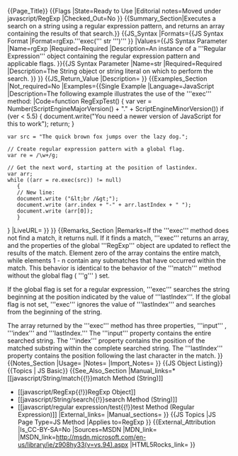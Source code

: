 {{Page_Title}}
{{Flags
|State=Ready to Use
|Editorial notes=Moved under javascript/RegExp
|Checked_Out=No
}}
{{Summary_Section|Executes a search on a string using a regular expression pattern, and returns an array containing the results of that search.}}
{{JS_Syntax
|Formats={{JS Syntax Format
|Format=rgExp.'''exec(''' str ''')'''
}}
|Values={{JS Syntax Parameter
|Name=rgExp
|Required=Required
|Description=An instance of a '''Regular Expression''' object containing the regular expression pattern and applicable flags.
}}{{JS Syntax Parameter
|Name=str
|Required=Required
|Description=The String object or string literal on which to perform the search.
}}
}}
{{JS_Return_Value
|Description=
}}
{{Examples_Section
|Not_required=No
|Examples={{Single Example
|Language=JavaScript
|Description=The following example illustrates the use of the '''exec''' method:
|Code=function RegExpTest()
 {
    var ver = Number(ScriptEngineMajorVersion() + "." + ScriptEngineMinorVersion())
    if (ver &lt; 5.5)
    {
       document.write("You need a newer version of JavaScript for this to work");
       return;
    }
 
    var src = "The quick brown fox jumps over the lazy dog.";
 
    // Create regular expression pattern with a global flag.
    var re = /\w+/g;
 
    // Get the next word, starting at the position of lastindex.
    var arr;
    while ((arr = re.exec(src)) != null)
       {
       // New line:
       document.write ("&lt;br /&gt;");  
       document.write (arr.index + "-" + arr.lastIndex + " ");
       document.write (arr[0]);
       }
 }
|LiveURL=
}}
}}
{{Remarks_Section
|Remarks=If the '''exec''' method does not find a match, it returns null. If it finds a match, '''exec''' returns an array, and the properties of the global '''RegExp''' object are updated to reflect the results of the match. Element zero of the array contains the entire match, while elements 1 - n contain any submatches that have occurred within the match. This behavior is identical to the behavior of the '''match''' method without the global flag ( '''g''' ) set.

If the global flag is set for a regular expression, '''exec''' searches the string beginning at the position indicated by the value of '''lastIndex'''. If the global flag is not set, '''exec''' ignores the value of '''lastIndex''' and searches from the beginning of the string.

The array returned by the '''exec''' method has three properties, '''input''' , '''index''' and '''lastIndex.''' The '''input''' property contains the entire searched string. The '''index''' property contains the position of the matched substring within the complete searched string. The '''lastIndex''' property contains the position following the last character in the match.
}}
{{Notes_Section
|Usage=
|Notes=
|Import_Notes=
}}
{{JS Object Listing}}
{{Topics | JS Basic}}
{{See_Also_Section
|Manual_links=* [[javascript/String/match{{!}}match Method (String)]]
* [[javascript/RegExp{{!}}RegExp Object]]
* [[javascript/String/search{{!}}search Method (String)]]
* [[javascript/regular expression/test{{!}}test Method (Regular Expression)]]
|External_links=
|Manual_sections=
}}
{{JS Topics
|JS Page Type=JS Method
|Applies to=RegExp
}}
{{External_Attribution
|Is_CC-BY-SA=No
|Sources=MSDN
|MDN_link=
|MSDN_link=http://msdn.microsoft.com/en-us/library/ie/z908hy33(v=vs.94).aspx
|HTML5Rocks_link=
}}
